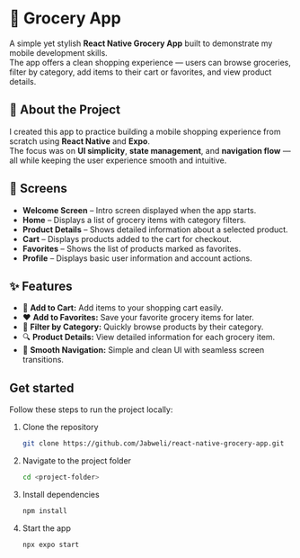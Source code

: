 # 🛒 Grocery App

A simple yet stylish **React Native Grocery App** built to demonstrate my mobile development skills.  
The app offers a clean shopping experience — users can browse groceries, filter by category, add items to their cart or favorites, and view product details.  


## 🌟 About the Project

I created this app to practice building a mobile shopping experience from scratch using **React Native** and **Expo**.  
The focus was on **UI simplicity**, **state management**, and **navigation flow** — all while keeping the user experience smooth and intuitive.  


## 📱 Screens

- **Welcome Screen** – Intro screen displayed when the app starts.  
- **Home** – Displays a list of grocery items with category filters.  
- **Product Details** – Shows detailed information about a selected product.  
- **Cart** – Displays products added to the cart for checkout.  
- **Favorites** – Shows the list of products marked as favorites.  
- **Profile** – Displays basic user information and account actions.

## ✨ Features

- 🧺 **Add to Cart:** Add items to your shopping cart easily.  
- ❤️ **Add to Favorites:** Save your favorite grocery items for later.  
- 🧩 **Filter by Category:** Quickly browse products by their category.  
- 🔍 **Product Details:** View detailed information for each grocery item.  
- 🧭 **Smooth Navigation:** Simple and clean UI with seamless screen transitions. 

## Get started

Follow these steps to run the project locally:

1. Clone the repository

   ```bash
   git clone https://github.com/Jabweli/react-native-grocery-app.git
   ```

2. Navigate to the project folder

   ```bash
   cd <project-folder>
   ```

3. Install dependencies

   ```bash
   npm install
   ```

4. Start the app

   ```bash
   npx expo start
   ```



